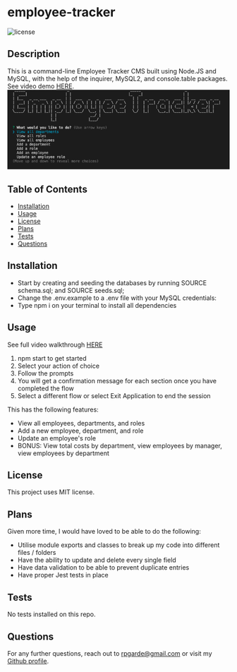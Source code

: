 # employee-tracker
![license](https://img.shields.io/github/license/rpgarde/employee-tracker)

## Description
This is a command-line Employee Tracker CMS built using Node.JS and MySQL, with the help of the inquirer, MySQL2, and console.table packages. See video demo [HERE](https://drive.google.com/file/d/1ajSgI8dSkMNp08XDrcCPdwZ-D5acjBvl/view).
![Screenshot](./assets/app-screenshot.png)

## Table of Contents 
* [Installation](#installation)
* [Usage](#usage)
* [License](#license)
* [Plans](#plans)
* [Tests](#tests)
* [Questions](#questions)

## Installation
* Start by creating and seeding the databases by running SOURCE schema.sql; and SOURCE seeds.sql;
* Change the .env.example to a .env file with your MySQL credentials:
* Type npm i on your terminal to install all dependencies

## Usage
See full video walkthrough [HERE]()
1. npm start to get started
2. Select your action of choice 
3. Follow the prompts 
4. You will get a confirmation message for each section once you have completed the flow
5. Select a different flow or select Exit Application to end the session

This has the following features:
* View all employees, departments, and roles
* Add a new employee, department, and role
* Update an employee's role 
* BONUS: View total costs by department, view employees by manager, view employees by department

## License
This project uses MIT license.

## Plans
Given more time, I would have loved to be able to do the following:
* Utilise module exports and classes to break up my code into different files / folders
* Have the ability to update and delete every single field
* Have data validation to be able to prevent duplicate entries
* Have proper Jest tests in place 

## Tests
No tests installed on this repo. 

## Questions
For any further questions, reach out to rpgarde@gmail.com or visit my [Github profile](https://github.com/rpgarde).